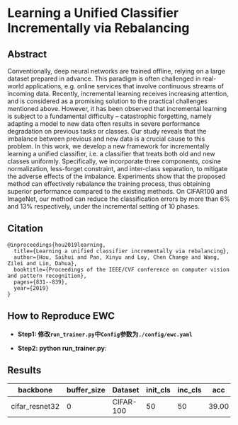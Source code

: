 # Learning a Unified Classifier Incrementally via Rebalancing

## Abstract
Conventionally, deep neural networks are trained offline, relying on a large dataset prepared in advance. This paradigm is often challenged in real-world applications, e.g. online services that involve continuous streams of incoming data. Recently, incremental learning receives increasing attention, and is considered as a promising solution to the practical challenges mentioned above. However, it has been observed that incremental learning is subject to a fundamental difficulty – catastrophic forgetting, namely adapting a model to new data often results in severe performance degradation on previous tasks or classes. Our study reveals that the imbalance between previous and new data is a crucial cause to this problem. In this work, we develop a new framework for incrementally learning a unified classifier, i.e. a classifier that treats both old and new classes uniformly. Specifically, we incorporate three components, cosine normalization, less-forget constraint, and inter-class separation, to mitigate the adverse effects of the imbalance. Experiments show that the proposed method can effectively rebalance the training process, thus obtaining superior performance compared to the existing methods. On CIFAR100 and ImageNet, our method can reduce the classification errors by more than 6% and 13% respectively, under the incremental setting of 10 phases.

## Citation
```
@inproceedings{hou2019learning,
  title={Learning a unified classifier incrementally via rebalancing},
  author={Hou, Saihui and Pan, Xinyu and Loy, Chen Change and Wang, Zilei and Lin, Dahua},
  booktitle={Proceedings of the IEEE/CVF conference on computer vision and pattern recognition},
  pages={831--839},
  year={2019}
}
```

## How to Reproduce EWC

- **Step1: 修改`run_trainer.py`中`Config`参数为`./config/ewc.yaml`**

- **Step2: python run_trainer.py**:


## Results


|backbone | buffer_size | Dataset | init_cls | inc_cls | acc|
| --- | --- | --- | --- | --- | --- |
| cifar_resnet32|  0 | CIFAR-100 | 50 | 50 | 39.00 | 